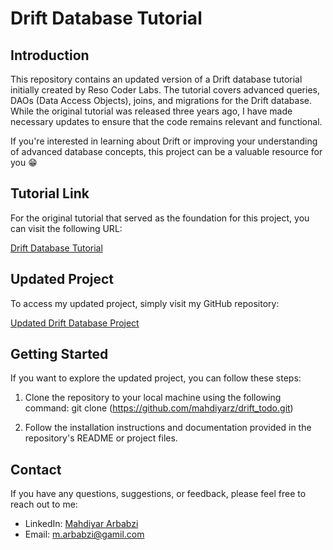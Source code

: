 # Drift Database Tutorial

## Introduction

This repository contains an updated version of a Drift database tutorial initially created by Reso Coder Labs. The tutorial covers advanced queries, DAOs (Data Access Objects), joins, and migrations for the Drift database. While the original tutorial was released three years ago, I have made necessary updates to ensure that the code remains relevant and functional.

If you're interested in learning about Drift or improving your understanding of advanced database concepts, this project can be a valuable resource for you 😁

## Tutorial Link

For the original tutorial that served as the foundation for this project, you can visit the following URL:

[Drift Database Tutorial](https://resocoder.com/2019/06/26/moor-room-for-flutter-tables-queries-fluent-sqlite-database/)

## Updated Project

To access my updated project, simply visit my GitHub repository:

[Updated Drift Database Project](https://github.com/mahdiyarz/drift_todo)

## Getting Started

If you want to explore the updated project, you can follow these steps:

1. Clone the repository to your local machine using the following command:
git clone (https://github.com/mahdiyarz/drift_todo.git)

2. Follow the installation instructions and documentation provided in the repository's README or project files.

## Contact

If you have any questions, suggestions, or feedback, please feel free to reach out to me:

- LinkedIn: [Mahdiyar Arbabzi](https://www.linkedin.com/in/mahdiyar-arbabzi/)
- Email: m.arbabzi@gamil.com

